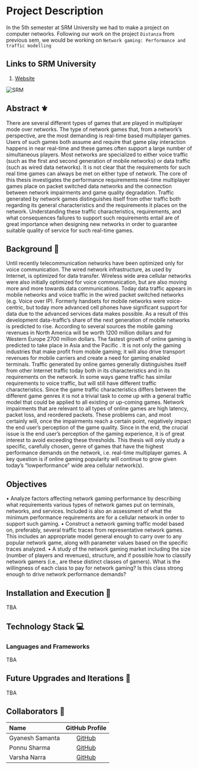 # Project Description
In the 5th semester at SRM University we had to make a project on computer networks. Following our work on the project `Distanza` from previous sem, we would be working on `Network gaming: Performance and traffic modelling`

## Links to SRM University
1. [Website](https://www.srmist.edu.in/)


![SRM](https://user-images.githubusercontent.com/52783096/122576405-499e7200-d06f-11eb-9504-4b372433be3c.png)

## Abstract ⚜

There are several different types of games that are played in multiplayer mode over networks. The
type of network games that, from a network’s perspective, are the most demanding is real-time
based multiplayer games. Users of such games both assume and require that game play interaction
happens in near real-time and these games often support a large number of simultaneous players.
Most networks are specialized to either voice traffic (such as the first and second generation of
mobile networks) or data traffic (such as wired data networks). It is not clear that the requirements
for such real time games can always be met on either type of network. The core of this thesis
investigates the performance requirements real-time multiplayer games place on packet switched
data networks and the connection between network impairments and game quality degradation.
Traffic generated by network games distinguishes itself from other traffic both regarding its
general characteristics and the requirements it places on the network. Understanding these traffic
characteristics, requirements, and what consequences failures to support such requirements entail
are of great importance when designing new networks in order to guarantee suitable quality of
service for such real-time games.

## Background 📖

Until recently telecommunication networks have been optimized only for voice communication.
The wired network infrastructure, as used by Internet, is optimized for data transfer. Wireless
wide area cellular networks were also initially optimized for voice communication, but are also
moving more and more towards data communications. Today data traffic appears in mobile
networks and voice traffic in the wired packet switched networks (e.g. Voice over IP). Formerly
handsets for mobile networks were voice-centric, but today more advanced cell phones have
significant support for data due to the advanced services data makes possible. As a result of this
development data-traffic’s share of the next generation of mobile networks is predicted to rise.
According to several sources the mobile gaming revenues in North America will be
worth 1200 million dollars and for Western Europe 2700 million dollars. The fastest growth of online gaming
is predicted to take place in Asia and the Pacific . It is not only the gaming industries that
make profit from mobile gaming; it will also drive transport revenues for mobile carriers and
create a need for gaming enabled terminals.
Traffic generated by online games generally distinguishes itself from other Internet traffic today
both in its characteristics and in its requirements on the network. In some ways game traffic has
similar requirements to voice traffic, but will still have different traffic characteristics.
Since the game traffic characteristics differs between the different game genres it is not a trivial
task to come up with a general traffic model that could be applied to all existing or up-coming
games. Network impairments that are relevant to all types of online games are high latency,
packet loss, and reordered packets. These problems can, and most certainly will, once the
impairments reach a certain point, negatively impact the end user’s perception of the game
quality. Since in the end, the crucial issue is the end user’s perception of the gaming experience, it
is of great interest to avoid exceeding these thresholds. This thesis will only study a specific,
carefully chosen, genre of games that have the highest performance demands on the network, i.e.
real-time multiplayer games.
 A key question is if online gaming popularity will continue to grow given today’s “lowperformance” wide area cellular network(s).

 ## Objectives

 • Analyze factors affecting network gaming performance by describing what requirements
various types of network games put on terminals, networks, and services. Included is also
an assessment of what the minimum performance requirements are for a cellular network
in order to support such gaming.
• Construct a network gaming traffic model based on, preferably, several traffic traces from
representative network games. This includes an appropriate model general enough to
carry over to any popular network game, along with parameter values based on the
specific traces analyzed.
• A study of the network gaming market including the size (number of players and
revenues), structure, and if possible how to classify network gamers (i.e., are these
distinct classes of gamers). What is the willingness of each class to pay for network
gaming? Is this class strong enough to drive network performance demands?

## Installation and Execution 🔧
TBA

## Technology Stack 💻
### Languages and Frameworks
TBA

## Future Upgrades and Iterations 🐬
TBA

## Collaborators 🤖
| Name      | GitHub Profile     |
| :------------- | :----------: |
|  Gyanesh Samanta | [GitHub](https://github.com/GyaneshSamanta)   |
|  Ponnu Sharma   | [GitHub](https://github.com/ponnusharma) |
|  Varsha Narra   | [GitHub](https://github.com/varsha2612) |


